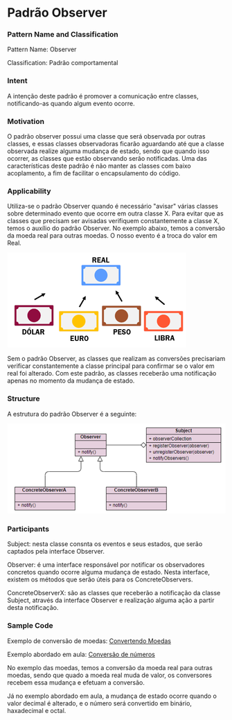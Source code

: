 # Padrão Observer

### Pattern Name and Classification

Pattern Name: Observer

Classification: Padrão comportamental

### Intent

A intenção deste padrão é promover a comunicação entre classes, notificando-as quando algum evento ocorre.

### Motivation

O padrão observer possui uma classe que será observada por outras classes, e essas classes observadoras ficarão aguardando até que a classe observada realize alguma mudança de estado, sendo que quando isso ocorrer, as classes que estão observando serão notificadas. Uma das características deste padrão é não manter as classes com baixo acoplamento, a fim de facilitar o encapsulamento do código.

### Applicability

Utiliza-se o padrão Observer quando é necessário "avisar" várias classes sobre determinado evento que ocorre em outra classe X. Para evitar que as classes que precisam ser avisadas verifiquem constantemente a classe X, temos o auxílio do padrão Observer. No exemplo abaixo, temos a conversão da moeda real para outras moedas. O nosso evento é a troca do valor em Real.

![imagem](https://github.com/10Daniele/Padroes_Projeto/blob/master/Observer/imagem.png)

Sem o padrão Observer, as classes que realizam as conversões precisariam verificar constantemente a classe principal para confirmar se o valor em real foi alterado. Com este padrão, as classes receberão uma notificação apenas no momento da mudança de estado.

### Structure

A estrutura do padrão Observer é a seguinte:

![imagem](https://github.com/10Daniele/Padroes_Projeto/blob/master/Observer/Structure.png)

### Participants

Subject: nesta classe consnta os eventos e seus estados, que serão captados pela interface Observer.
 
Observer: é uma interface responsável por notificar os observadores concretos quando ocorre alguma mudança de estado. Nesta interface, existem os métodos que serão úteis para os ConcreteObservers.

ConcreteObserverX: são as classes que receberão a notificação da classe Subject, através da interface Observer e realização alguma ação a partir desta notificação. 

### Sample Code

Exemplo de conversão de moedas: [Convertendo Moedas](https://github.com/10Daniele/Padroes_Projeto/tree/master/Observer/Exemplos_Converter_Moeda)

Exemplo abordado em aula: [Conversão de números](https://github.com/10Daniele/Padroes_Projeto/tree/master/Observer/Exemplo_Aula)

No exemplo das moedas, temos a conversão da moeda real para outras moedas, sendo que quado a moeda real muda de valor, os conversores recebem essa mudança e efetuam a conversão.

Já no exemplo abordado em aula, a mudança de estado ocorre quando o valor decimal é alterado, e o número será convertido em binário, haxadecimal e octal.
